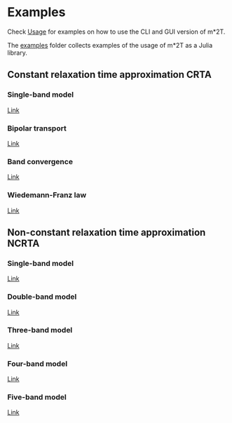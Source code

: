 # Examples
Check [Usage](@ref) for examples on how to use the CLI and GUI version of m*2T.

The [examples](https://github.com/marcofornari/Mstar2t.jl/tree/main/examples) folder collects examples of the usage of m*2T as a Julia library. 

## Constant relaxation time approximation CRTA
### Single-band model 
[Link](https://github.com/marcofornari/Mstar2t.jl/tree/main/examples/CRTA/SingleBand)

### Bipolar transport
[Link](https://github.com/marcofornari/Mstar2t.jl/tree/main/examples/CRTA/BipolarTransport)

### Band convergence
[Link](https://github.com/marcofornari/Mstar2t.jl/tree/main/examples/CRTA/BandConvergence)

### Wiedemann-Franz law
[Link](https://github.com/marcofornari/Mstar2t.jl/tree/main/examples/CRTA/WF_law)

## Non-constant relaxation time approximation NCRTA
### Single-band model
[Link](https://github.com/marcofornari/Mstar2t.jl/tree/main/examples/NCRTA/singleband.jl)
### Double-band model
[Link](https://github.com/marcofornari/Mstar2t.jl/tree/main/examples/NCRTA/twobands.jl)
### Three-band model
[Link](https://github.com/marcofornari/Mstar2t.jl/tree/main/examples/NCRTA/threebands.jl)
### Four-band model
[Link](https://github.com/marcofornari/Mstar2t.jl/tree/main/examples/NCRTA/fourbands.jl)
### Five-band model
[Link](https://github.com/marcofornari/Mstar2t.jl/tree/main/examples/NCRTA/fivebands.jl)
